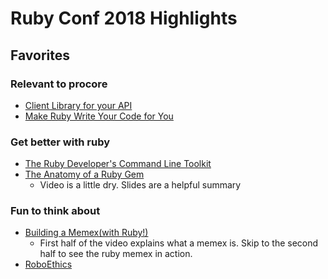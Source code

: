 # Ruby Conf 2018 Highlights

## Favorites

### Relevant to procore
* [Client Library for your API](http://confreaks.tv/videos/rubyconf2018-yes-you-should-provide-a-client-library-for-your-api)
* [Make Ruby Write Your Code for You](http://confreaks.tv/videos/rubyconf2018-make-ruby-write-your-code-for-you)

### Get better with ruby
* [The Ruby Developer's Command Line Toolkit](http://confreaks.tv/videos/rubyconf2018-the-ruby-developer-s-command-line-toolkit)
* [The Anatomy of a Ruby Gem](http://confreaks.tv/videos/rubyconf2018-the-anatomy-of-a-ruby-gem-going-from-zero-to-sharing-code)
  * Video is a little dry. Slides are a helpful summary

### Fun to think about
* [Building a Memex(with Ruby!)](http://confreaks.tv/videos/rubyconf2018-building-a-memex-with-ruby)
  * First half of the video explains what a memex is. Skip to the second half to see the ruby memex in action.
* [RoboEthics](http://confreaks.tv/videos/rubyconf2018-being-good-an-introduction-to-robo-and-machine-ethics)